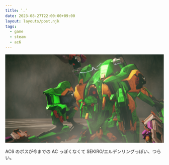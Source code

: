 ```yaml
---
title: ﾟ. ﾟ
date: 2023-08-27T22:00:00+09:00
layout: layouts/post.njk
tags:
  - game
  - steam
  - ac6
---
```


![(ﾟ. ﾟ)](attached/ac6.png)

AC6 のボスが今までの AC っぽくなくて SEKIRO/エルデンリングっぽい、つらい。
